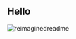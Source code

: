 ## Hello
<img src="https://myreadme.vercel.app/api/embed/shark-speare?panels=userstatistics,toprepositories,toplanguages,commitgraph" alt="reimaginedreadme" />
